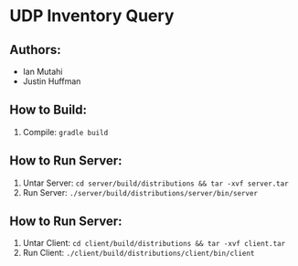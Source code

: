 UDP Inventory Query
===================
Authors:
--------
- Ian Mutahi
- Justin Huffman

How to Build:
-------------
1. Compile: `gradle build`

How to Run Server:
------------------
1. Untar Server: `cd server/build/distributions && tar -xvf server.tar`
2. Run Server: `./server/build/distributions/server/bin/server`

How to Run Server:
------------------
1. Untar Client: `cd client/build/distributions && tar -xvf client.tar`
2. Run Client: `./client/build/distributions/client/bin/client`
